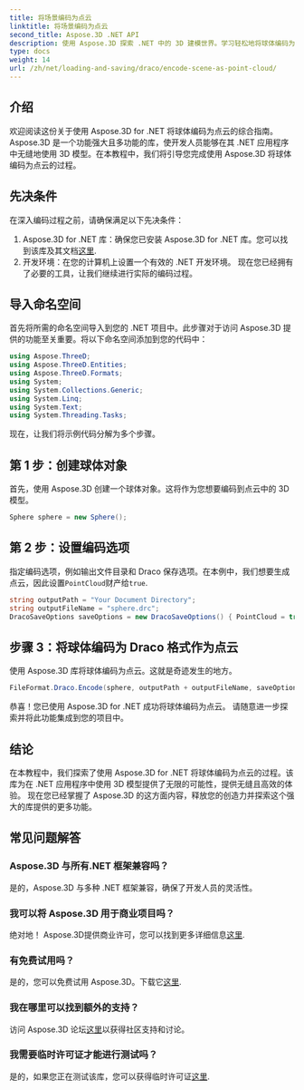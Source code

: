 ```yaml
---
title: 将场景编码为点云
linktitle: 将场景编码为点云
second_title: Aspose.3D .NET API
description: 使用 Aspose.3D 探索 .NET 中的 3D 建模世界。学习轻松地将球体编码为点云。现在就释放你的创造力吧！
type: docs
weight: 14
url: /zh/net/loading-and-saving/draco/encode-scene-as-point-cloud/
---
```

## 介绍
欢迎阅读这份关于使用 Aspose.3D for .NET 将球体编码为点云的综合指南。 Aspose.3D 是一个功能强大且多功能的库，使开发人员能够在其 .NET 应用程序中无缝地使用 3D 模型。在本教程中，我们将引导您完成使用 Aspose.3D 将球体编码为点云的过程。
## 先决条件
在深入编码过程之前，请确保满足以下先决条件：
1. Aspose.3D for .NET 库：确保您已安装 Aspose.3D for .NET 库。您可以找到该库及其文档[这里](https://reference.aspose.com/3d/net/).
2. 开发环境：在您的计算机上设置一个有效的 .NET 开发环境。
现在您已经拥有了必要的工具，让我们继续进行实际的编码过程。
## 导入命名空间
首先将所需的命名空间导入到您的 .NET 项目中。此步骤对于访问 Aspose.3D 提供的功能至关重要。将以下命名空间添加到您的代码中：
```csharp
using Aspose.ThreeD;
using Aspose.ThreeD.Entities;
using Aspose.ThreeD.Formats;
using System;
using System.Collections.Generic;
using System.Linq;
using System.Text;
using System.Threading.Tasks;
```
现在，让我们将示例代码分解为多个步骤。
## 第 1 步：创建球体对象
首先，使用 Aspose.3D 创建一个球体对象。这将作为您想要编码到点云中的 3D 模型。
```csharp
Sphere sphere = new Sphere();
```
## 第 2 步：设置编码选项
指定编码选项，例如输出文件目录和 Draco 保存选项。在本例中，我们想要生成点云，因此设置`PointCloud`财产给`true`.
```csharp
string outputPath = "Your Document Directory";
string outputFileName = "sphere.drc";
DracoSaveOptions saveOptions = new DracoSaveOptions() { PointCloud = true };
```
## 步骤 3：将球体编码为 Draco 格式作为点云
使用 Aspose.3D 库将球体编码为点云。这就是奇迹发生的地方。
```csharp
FileFormat.Draco.Encode(sphere, outputPath + outputFileName, saveOptions);
```
恭喜！您已使用 Aspose.3D for .NET 成功将球体编码为点云。
请随意进一步探索并将此功能集成到您的项目中。
## 结论
在本教程中，我们探索了使用 Aspose.3D for .NET 将球体编码为点云的过程。该库为在 .NET 应用程序中使用 3D 模型提供了无限的可能性，提供无缝且高效的体验。
现在您已经掌握了 Aspose.3D 的这方面内容，释放您的创造力并探索这个强大的库提供的更多功能。
## 常见问题解答
### Aspose.3D 与所有.NET 框架兼容吗？
是的，Aspose.3D 与多种 .NET 框架兼容，确保了开发人员的灵活性。
### 我可以将 Aspose.3D 用于商业项目吗？
绝对地！ Aspose.3D提供商业许可，您可以找到更多详细信息[这里](https://purchase.aspose.com/buy).
### 有免费试用吗？
是的，您可以免费试用 Aspose.3D。下载它[这里](https://releases.aspose.com/).
### 我在哪里可以找到额外的支持？
访问 Aspose.3D 论坛[这里](https://forum.aspose.com/c/3d/18)以获得社区支持和讨论。
### 我需要临时许可证才能进行测试吗？
是的，如果您正在测试该库，您可以获得临时许可证[这里](https://purchase.aspose.com/temporary-license/).